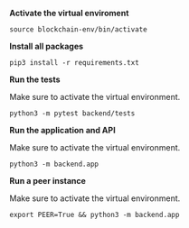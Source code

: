 **Activate the virtual enviroment**
```
source blockchain-env/bin/activate
```

**Install all packages**
```
pip3 install -r requirements.txt
```

**Run the tests**

Make sure to activate the virtual environment.

```
python3 -m pytest backend/tests
```

**Run the application and API**

Make sure to activate the virtual environment.

```
python3 -m backend.app
```
**Run a peer instance**

Make sure to activate the virtual environment.

```
export PEER=True && python3 -m backend.app
```
